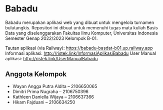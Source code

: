 # Babadu

Babadu merupakan aplikasi web yang dibuat untuk mengelola turnamen bulutangkis. Repositori ini dibuat untuk memenuhi tugas mata kuliah Basis Data yang diselenggarakan Fakultas Ilmu Komputer, Universitas Indonesia Semester Genap 2022/2023 Kelompok B-01.

Tautan aplikasi (via Railway): https://babadu-basdat-b01.up.railway.app 
Informasi aplikasi: http://ristek.link/InformasiAplikasiBabadu
User Manual aplikasi: http://ristek.link/UserManualBabadu

## Anggota Kelompok

+ Wayan Angga Putra Aldita – 2106650065
+ Dimitri Prima Nugraha – 2106750396
+ Kathleen Daniella Wijaya – 2106637366
+ Hikam Fajduani – 2106634250
